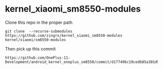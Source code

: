 # kernel_xiaomi_sm8550-modules
Clone this repo in the proper path
```
git clone  --recurse-submodules  https://github.com/zingrx/kernel_xiaomi_sm8550-modules kernel/xiaomi/sm8550-modules
```
Then pick up this commit
```
https://github.com/OnePlus-11-Development/android_kernel_oneplus_sm8550/commit/d177496c19cedb85a301d9b71cdf1f85e618dff9
```